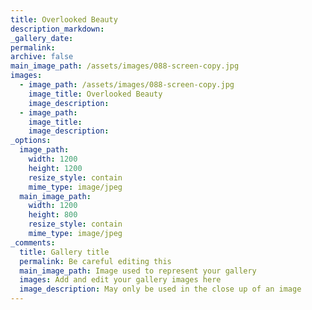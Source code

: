 ```yaml
---
title: Overlooked Beauty
description_markdown:
_gallery_date:
permalink:
archive: false
main_image_path: /assets/images/088-screen-copy.jpg
images:
  - image_path: /assets/images/088-screen-copy.jpg
    image_title: Overlooked Beauty
    image_description:
  - image_path:
    image_title:
    image_description:
_options:
  image_path:
    width: 1200
    height: 1200
    resize_style: contain
    mime_type: image/jpeg
  main_image_path:
    width: 1200
    height: 800
    resize_style: contain
    mime_type: image/jpeg
_comments:
  title: Gallery title
  permalink: Be careful editing this
  main_image_path: Image used to represent your gallery
  images: Add and edit your gallery images here
  image_description: May only be used in the close up of an image
---
```


